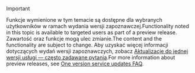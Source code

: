 > [!IMPORTANT]
> <span data-ttu-id="dde4b-101">Funkcje wymienione w tym temacie są dostępne dla wybranych użytkowników w ramach wydania wersji zapoznawczej.</span><span class="sxs-lookup"><span data-stu-id="dde4b-101">Functionality noted in this topic is available to targeted users as part of a preview release.</span></span> <span data-ttu-id="dde4b-102">Zawartość oraz funkcje mogą ulec zmianie.</span><span class="sxs-lookup"><span data-stu-id="dde4b-102">The content and the functionality are subject to change.</span></span> <span data-ttu-id="dde4b-103">Aby uzyskać więcej informacji dotyczących wydań wersji zapoznawczych, zobacz [Aktualizacje do jednej wersji usługi — często zadawane pytania](https://docs.microsoft.com/en-us/dynamics365/unified-operations/fin-and-ops/get-started/one-version).</span><span class="sxs-lookup"><span data-stu-id="dde4b-103">For more information about preview releases, see [One version service updates FAQ](https://docs.microsoft.com/en-us/dynamics365/unified-operations/fin-and-ops/get-started/one-version).</span></span>
